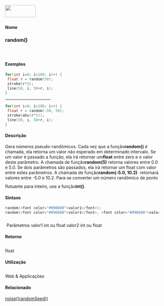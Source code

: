 <img height="40" src="../images/1pix.gif" width="100"/>
<img height="1" src="../images/1pix.gif" width="20"/>
<img height="1" src="../images/1pix.gif" width="555"/>

#### Nome
### random()
<img height="25" src="../images/1pix.gif" width="1"/>

#### Exemplos

```pde
for(int i=0; i<100; i++) { 
 float r = random(50); 
 stroke(r*5); 
 line(50, i, 50+r, i); 
} 

```
<hr align="left" noshade="noshade" size="1" width="150"/>

```pde
for(int i=0; i<100; i++) { 
 float r = random(-50, 50); 
 stroke(abs(r*5)); 
 line(50, i, 50+r, i); 
} 

```

#### Descrição
Gera números pseudo-randômicos. Cada vez que a função**random()**
é chamada, ela retorna um valor não esperado em
determinado intervalo. Se um valor é passado a
função, ela irá retornar um**float** entre zero e o valor deste parâmetro. A chamada de função**random(5)**
retorna valores entre 0.0 e 5.0. Se dois parâmetros são
passados, ela irá retornar um float com valor entre estes
parâmetros. A chamada de função**random(-5.0, 10.2)** 
retornará valores entre -5.0 e 10.2. Para se converter um
número randômico de ponto flutuante para inteiro, use a
função**int()**.<span style="font-weight: bold;"></span><span style="font-weight: bold;"></span>
<img height="25" src="../images/1pix.gif" width="1"/>

#### Sintaxe
```pde
random(<font color="#996600">valor1</font>);
random(<font color="#996600">valor1</font>, <font color="#996600">valor2</font>);

```
<img height="25" src="../images/1pix.gif" width="1"/>
Parâmetros
valor1
int
ou float
valor2
int
ou float
<img height="25" src="../images/1pix.gif" width="1"/>

#### Retorno
 float
<img height="25" src="../images/1pix.gif" width="1"/>

#### Utilização
 Web &
Applicações
<img height="25" src="../images/1pix.gif" width="1"/>

#### Relacionado
[noise()](noise_)[randomSeed()](randomSeed_)
